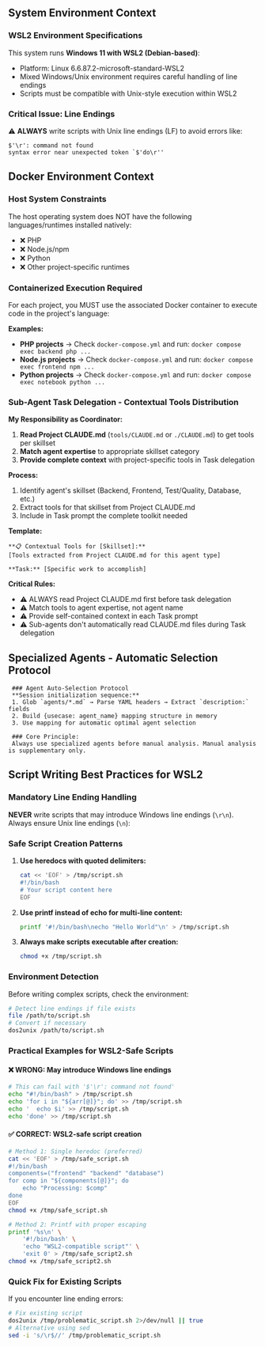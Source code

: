  ## System Environment Context

### WSL2 Environment Specifications
This system runs **Windows 11 with WSL2 (Debian-based)**:
- Platform: Linux 6.6.87.2-microsoft-standard-WSL2
- Mixed Windows/Unix environment requires careful handling of line endings
- Scripts must be compatible with Unix-style execution within WSL2

### Critical Issue: Line Endings
⚠️ **ALWAYS** write scripts with Unix line endings (LF) to avoid errors like:
```
$'\r': command not found
syntax error near unexpected token `$'do\r''
```

## Docker Environment Context

### Host System Constraints
The host operating system does NOT have the following languages/runtimes installed natively:
- ❌ PHP
- ❌ Node.js/npm
- ❌ Python
- ❌ Other project-specific runtimes

### Containerized Execution Required
For each project, you MUST use the associated Docker container to execute code in the project's language:

**Examples:**
- **PHP projects** → Check `docker-compose.yml` and run: `docker compose exec backend php ...`
- **Node.js projects** → Check `docker-compose.yml` and run: `docker compose exec frontend npm ...`
- **Python projects** → Check `docker-compose.yml` and run: `docker compose exec notebook python ...`

### Sub-Agent Task Delegation - Contextual Tools Distribution

**My Responsibility as Coordinator:**
1. **Read Project CLAUDE.md** (`tools/CLAUDE.md` or `./CLAUDE.md`) to get tools per skillset
2. **Match agent expertise** to appropriate skillset category  
3. **Provide complete context** with project-specific tools in Task delegation

**Process:**
1. Identify agent's skillset (Backend, Frontend, Test/Quality, Database, etc.)
2. Extract tools for that skillset from Project CLAUDE.md
3. Include in Task prompt the complete toolkit needed

**Template:**
```
**📋 Contextual Tools for [Skillset]:**
[Tools extracted from Project CLAUDE.md for this agent type]

**Task:** [Specific work to accomplish]
```

**Critical Rules:**
- ⚠️ ALWAYS read Project CLAUDE.md first before task delegation
- ⚠️ Match tools to agent expertise, not agent name
- ⚠️ Provide self-contained context in each Task prompt
- ⚠️ Sub-agents don't automatically read CLAUDE.md files during Task delegation

## Specialized Agents - Automatic Selection Protocol
     ### Agent Auto-Selection Protocol
     **Session initialization sequence:**
     1. Glob `agents/*.md` → Parse YAML headers → Extract `description:` fields
     2. Build {usecase: agent_name} mapping structure in memory
     3. Use mapping for automatic optimal agent selection

     ### Core Principle:
     Always use specialized agents before manual analysis. Manual analysis is supplementary only.

## Script Writing Best Practices for WSL2

### Mandatory Line Ending Handling
**NEVER** write scripts that may introduce Windows line endings (`\r\n`). Always ensure Unix line endings (`\n`):

### Safe Script Creation Patterns
1. **Use heredocs with quoted delimiters:**
   ```bash
   cat << 'EOF' > /tmp/script.sh
   #!/bin/bash
   # Your script content here
   EOF
   ```

2. **Use printf instead of echo for multi-line content:**
   ```bash
   printf '#!/bin/bash\necho "Hello World"\n' > /tmp/script.sh
   ```

3. **Always make scripts executable after creation:**
   ```bash
   chmod +x /tmp/script.sh
   ```

### Environment Detection
Before writing complex scripts, check the environment:
```bash
# Detect line endings if file exists
file /path/to/script.sh
# Convert if necessary
dos2unix /path/to/script.sh
```

### Practical Examples for WSL2-Safe Scripts

#### ❌ WRONG: May introduce Windows line endings
```bash
# This can fail with '$'\r': command not found'
echo "#!/bin/bash" > /tmp/script.sh
echo 'for i in "${arr[@]}"; do' >> /tmp/script.sh
echo '  echo $i' >> /tmp/script.sh  
echo 'done' >> /tmp/script.sh
```

#### ✅ CORRECT: WSL2-safe script creation
```bash
# Method 1: Single heredoc (preferred)
cat << 'EOF' > /tmp/safe_script.sh
#!/bin/bash
components=("frontend" "backend" "database")
for comp in "${components[@]}"; do
    echo "Processing: $comp"
done
EOF
chmod +x /tmp/safe_script.sh

# Method 2: Printf with proper escaping
printf '%s\n' \
    '#!/bin/bash' \
    'echo "WSL2-compatible script"' \
    'exit 0' > /tmp/safe_script2.sh
chmod +x /tmp/safe_script2.sh
```

### Quick Fix for Existing Scripts
If you encounter line ending errors:
```bash
# Fix existing script
dos2unix /tmp/problematic_script.sh 2>/dev/null || true
# Alternative using sed
sed -i 's/\r$//' /tmp/problematic_script.sh
```
